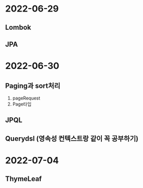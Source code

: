 # 2022-06-29
## Lombok

## JPA
###


# 2022-06-30
## Paging과 sort처리
1. pageRequest
2. Page<T>타입

## JPQL
## Querydsl (영속성 컨텍스트랑 같이 꼭 공부하기)

  
  
# 2022-07-04  
## ThymeLeaf

